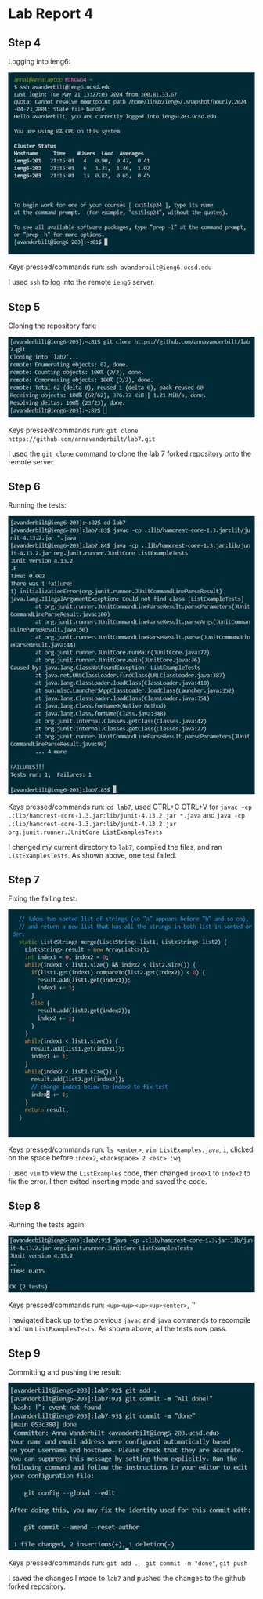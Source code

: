 # Lab Report 4

## Step 4

Logging into ieng6:

![Image](step4.png)

Keys pressed/commands run: `ssh avanderbilt@ieng6.ucsd.edu`

I used `ssh` to log into the remote `ieng6` server. 

## Step 5

Cloning the repository fork:

![Image](step5.png)

Keys pressed/commands run: `git clone https://github.com/annavanderbilt/lab7.git`

I used the `git clone` command to clone the lab 7 forked repository onto the remote server. 

## Step 6

Running the tests:

![Image](step6.png)

Keys pressed/commands run: `cd lab7`, used CTRL+C CTRL+V for `javac -cp .:lib/hamcrest-core-1.3.jar:lib/junit-4.13.2.jar *.java` and `java -cp .:lib/hamcrest-core-1.3.jar:lib/junit-4.13.2.jar org.junit.runner.JUnitCore ListExamplesTests`

I changed my current directory to `lab7`, compiled the files, and ran `ListExamplesTests`. As shown above, one test failed.

## Step 7

Fixing the failing test:

![Image](step7.png)

Keys pressed/commands run: `ls <enter>`, `vim ListExamples.java`, `i`, clicked on the space before `index2`, `<backspace> 2 <esc> :wq`

I used `vim` to view the `ListExamples` code, then changed `index1` to `index2` to fix the error. I then exited inserting mode and saved the code.

## Step 8

Running the tests again:

![Image](step8.png)

Keys pressed/commands run: `<up><up><up><up><enter>`, `<up><up><up><up><enter>'

I navigated back up to the previous `javac` and `java` commands to recompile and run `ListExamplesTests`. As shown above, all the tests now pass.

## Step 9

Committing and pushing the result:

![Image](step9.png)

Keys pressed/commands run: `git add .`, ` git commit -m "done"`, `git push`

I saved the changes I made to `lab7` and pushed the changes to the github forked repository. 



